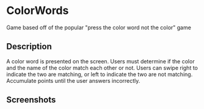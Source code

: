 # ColorWords
Game based off of the popular "press the color word not the color" game

## Description
A color word is presented on the screen. Users must determine if the color and the name of the color match each other or not. 
Users can swipe right to indicate the two are matching, or left to indicate the two are not matching.
Accumulate points until the user answers incorrectly. 

## Screenshots
